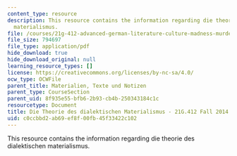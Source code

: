 ```yaml
---
content_type: resource
description: This resource contains the information regarding die theorie des dialektischen
  materialismus.
file: /courses/21g-412-advanced-german-literature-culture-madness-murder-mysteries-fall-2014/c0ccbbd2ab69ef8f00fb45f33422c102_MIT21G_412F14_Wo7-9_dial.pdf
file_size: 794697
file_type: application/pdf
hide_download: true
hide_download_original: null
learning_resource_types: []
license: https://creativecommons.org/licenses/by-nc-sa/4.0/
ocw_type: OCWFile
parent_title: Materialien, Texte und Notizen
parent_type: CourseSection
parent_uid: 8f935e55-bfb6-2b93-cb4b-250343184c1c
resourcetype: Document
title: Die Theorie des dialektischen Materialismus - 21G.412 Fall 2014
uid: c0ccbbd2-ab69-ef8f-00fb-45f33422c102
---
```

This resource contains the information regarding die theorie des dialektischen materialismus.